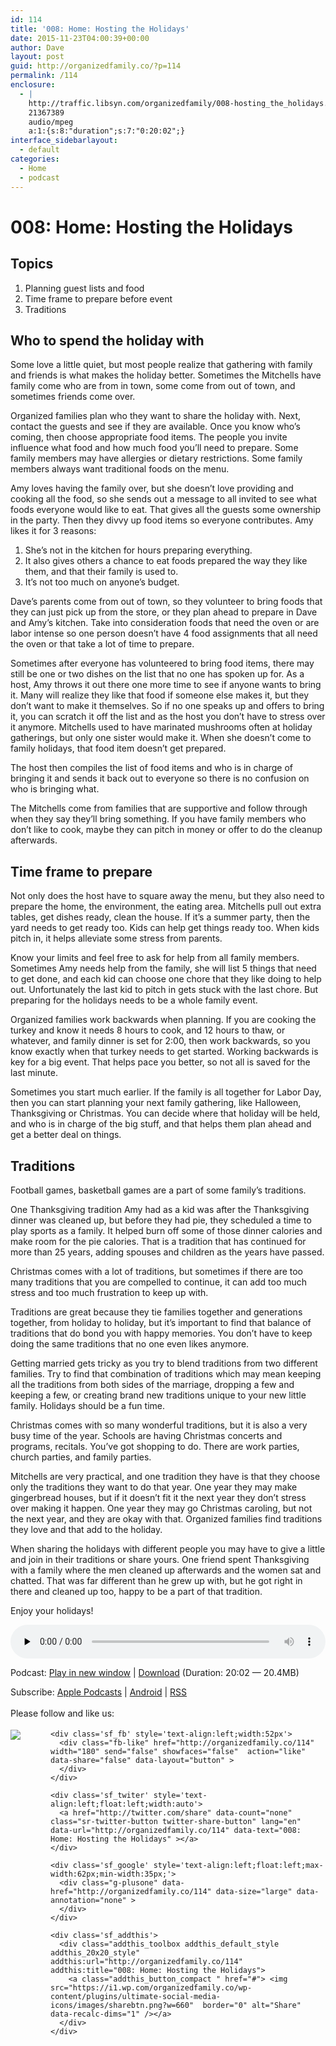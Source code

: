 ```yaml
---
id: 114
title: '008: Home: Hosting the Holidays'
date: 2015-11-23T04:00:39+00:00
author: Dave
layout: post
guid: http://organizedfamily.co/?p=114
permalink: /114
enclosure:
  - |
    http://traffic.libsyn.com/organizedfamily/008-hosting_the_holidays.mp3
    21367389
    audio/mpeg
    a:1:{s:8:"duration";s:7:"0:20:02";}
interface_sidebarlayout:
  - default
categories:
  - Home
  - podcast
---
```

# 008: Home: Hosting the Holidays

## Topics

  1. Planning guest lists and food
  2. Time frame to prepare before event
  3. Traditions

## Who to spend the holiday with

Some love a little quiet, but most people realize that gathering with family and friends is what makes the holiday better. Sometimes the Mitchells have family come who are from in town, some come from out of town, and sometimes friends come over.

Organized families plan who they want to share the holiday with. Next, contact the guests and see if they are available. Once you know who&#8217;s coming, then choose appropriate food items. The people you invite influence what food and how much food you&#8217;ll need to prepare. Some family members may have allergies or dietary restrictions. Some family members always want traditional foods on the menu.

Amy loves having the family over, but she doesn&#8217;t love providing and cooking all the food, so she sends out a message to all invited to see what foods everyone would like to eat. That gives all the guests some ownership in the party. Then they divvy up food items so everyone contributes. Amy likes it for 3 reasons:

  1. She&#8217;s not in the kitchen for hours preparing everything. 
  2. It also gives others a chance to eat foods prepared the way they like them, and that their family is used to.
  3. It&#8217;s not too much on anyone&#8217;s budget.

Dave&#8217;s parents come from out of town, so they volunteer to bring foods that they can just pick up from the store, or they plan ahead to prepare in Dave and Amy&#8217;s kitchen. Take into consideration foods that need the oven or are labor intense so one person doesn&#8217;t have 4 food assignments that all need the oven or that take a lot of time to prepare.

Sometimes after everyone has volunteered to bring food items, there may still be one or two dishes on the list that no one has spoken up for. As a host, Amy throws it out there one more time to see if anyone wants to bring it. Many will realize they like that food if someone else makes it, but they don&#8217;t want to make it themselves. So if no one speaks up and offers to bring it, you can scratch it off the list and as the host you don&#8217;t have to stress over it anymore. Mitchells used to have marinated mushrooms often at holiday gatherings, but only one sister would make it. When she doesn&#8217;t come to family holidays, that food item doesn&#8217;t get prepared.

The host then compiles the list of food items and who is in charge of bringing it and sends it back out to everyone so there is no confusion on who is bringing what.

The Mitchells come from families that are supportive and follow through when they say they&#8217;ll bring something. If you have family members who don&#8217;t like to cook, maybe they can pitch in money or offer to do the cleanup afterwards.

## Time frame to prepare

Not only does the host have to square away the menu, but they also need to prepare the home, the environment, the eating area. Mitchells pull out extra tables, get dishes ready, clean the house. If it&#8217;s a summer party, then the yard needs to get ready too. Kids can help get things ready too. When kids pitch in, it helps alleviate some stress from parents.

Know your limits and feel free to ask for help from all family members. Sometimes Amy needs help from the family, she will list 5 things that need to get done, and each kid can choose one chore that they like doing to help out. Unfortunately the last kid to pitch in gets stuck with the last chore. But preparing for the holidays needs to be a whole family event.

Organized families work backwards when planning. If you are cooking the turkey and know it needs 8 hours to cook, and 12 hours to thaw, or whatever, and family dinner is set for 2:00, then work backwards, so you know exactly when that turkey needs to get started. Working backwards is key for a big event. That helps pace you better, so not all is saved for the last minute.

Sometimes you start much earlier. If the family is all together for Labor Day, then you can start planning your next family gathering, like Halloween, Thanksgiving or Christmas. You can decide where that holiday will be held, and who is in charge of the big stuff, and that helps them plan ahead and get a better deal on things.

## Traditions

Football games, basketball games are a part of some family&#8217;s traditions.

One Thanksgiving tradition Amy had as a kid was after the Thanksgiving dinner was cleaned up, but before they had pie, they scheduled a time to play sports as a family. It helped burn off some of those dinner calories and make room for the pie calories. That is a tradition that has continued for more than 25 years, adding spouses and children as the years have passed.

Christmas comes with a lot of traditions, but sometimes if there are too many traditions that you are compelled to continue, it can add too much stress and too much frustration to keep up with.

Traditions are great because they tie families together and generations together, from holiday to holiday, but it&#8217;s important to find that balance of traditions that do bond you with happy memories. You don&#8217;t have to keep doing the same traditions that no one even likes anymore.

Getting married gets tricky as you try to blend traditions from two different families. Try to find that combination of traditions which may mean keeping all the traditions from both sides of the marriage, dropping a few and keeping a few, or creating brand new traditions unique to your new little family. Holidays should be a fun time.

Christmas comes with so many wonderful traditions, but it is also a very busy time of the year. Schools are having Christmas concerts and programs, recitals. You&#8217;ve got shopping to do. There are work parties, church parties, and family parties.

Mitchells are very practical, and one tradition they have is that they choose only the traditions they want to do that year. One year they may make gingerbread houses, but if it doesn&#8217;t fit it the next year they don&#8217;t stress over making it happen. One year they may go Christmas caroling, but not the next year, and they are okay with that. Organized families find traditions they love and that add to the holiday.

When sharing the holidays with different people you may have to give a little and join in their traditions or share yours. One friend spent Thanksgiving with a family where the men cleaned up afterwards and the women sat and chatted. That was far different than he grew up with, but he got right in there and cleaned up too, happy to be a part of that tradition.

Enjoy your holidays!

<div class="powerpress_player" id="powerpress_player_5329">
  <audio class="wp-audio-shortcode" id="audio-114-9" preload="none" style="width: 100%;" controls="controls"><source type="audio/mpeg" src="http://traffic.libsyn.com/organizedfamily/008-hosting_the_holidays.mp3?_=9" /><a href="http://traffic.libsyn.com/organizedfamily/008-hosting_the_holidays.mp3">http://traffic.libsyn.com/organizedfamily/008-hosting_the_holidays.mp3</a></audio>
</div>

<p class="powerpress_links powerpress_links_mp3">
  Podcast: <a href="http://traffic.libsyn.com/organizedfamily/008-hosting_the_holidays.mp3" class="powerpress_link_pinw" target="_blank" title="Play in new window" onclick="return powerpress_pinw('http://organizedfamily.co/?powerpress_pinw=114-podcast');" rel="nofollow">Play in new window</a> | <a href="http://traffic.libsyn.com/organizedfamily/008-hosting_the_holidays.mp3" class="powerpress_link_d" title="Download" rel="nofollow" download="008-hosting_the_holidays.mp3">Download</a> (Duration: 20:02 &#8212; 20.4MB)
</p>

<p class="powerpress_links powerpress_subscribe_links">
  Subscribe: <a href="https://itunes.apple.com/us/podcast/organized-family/id1047979605?mt=2&ls=1#episodeGuid=http%3A%2F%2Forganizedfamily.co%2F%3Fp%3D114" class="powerpress_link_subscribe powerpress_link_subscribe_itunes" title="Subscribe on Apple Podcasts" rel="nofollow">Apple Podcasts</a> | <a href="http://subscribeonandroid.com/organizedfamily.co/feed/podcast" class="powerpress_link_subscribe powerpress_link_subscribe_android" title="Subscribe on Android" rel="nofollow">Android</a> | <a href="http://organizedfamily.co/feed/podcast" class="powerpress_link_subscribe powerpress_link_subscribe_rss" title="Subscribe via RSS" rel="nofollow">RSS</a>
</p>

<div class='sfsi_Sicons' style='width: 100%; display: inline-block; vertical-align: middle; text-align:left'>
  <div style='margin:0px 8px 0px 0px; line-height: 24px'>
    <span>Please follow and like us:</span>
  </div>
  
  <div class='sfsi_socialwpr'>
    <div class='sf_subscrbe' style='text-align:left;float:left;width:64px'>
      <a href="http://www.specificfeeds.com/widget/emailsubscribe/MTc5ODgx/OA==/" target="_blank"><img src="https://i2.wp.com/organizedfamily.co/wp-content/plugins/ultimate-social-media-icons/images/follow_subscribe.png?w=660" data-recalc-dims="1" /></a>
    </div>
    
    <div class='sf_fb' style='text-align:left;width:52px'>
      <div class="fb-like" href="http://organizedfamily.co/114" width="180" send="false" showfaces="false"  action="like" data-share="false" data-layout="button" >
      </div>
    </div>
    
    <div class='sf_twiter' style='text-align:left;float:left;width:auto'>
      <a href="http://twitter.com/share" data-count="none" class="sr-twitter-button twitter-share-button" lang="en" data-url="http://organizedfamily.co/114" data-text="008: Home: Hosting the Holidays" ></a>
    </div>
    
    <div class='sf_google' style='text-align:left;float:left;max-width:62px;min-width:35px;'>
      <div class="g-plusone" data-href="http://organizedfamily.co/114" data-size="large" data-annotation="none" >
      </div>
    </div>
    
    <div class='sf_addthis'>
      <div class="addthis_toolbox addthis_default_style addthis_20x20_style" addthis:url="http://organizedfamily.co/114" addthis:title="008: Home: Hosting the Holidays">
        <a class="addthis_button_compact " href="#"> <img src="https://i1.wp.com/organizedfamily.co/wp-content/plugins/ultimate-social-media-icons/images/sharebtn.png?w=660"  border="0" alt="Share" data-recalc-dims="1" /></a>
      </div>
    </div>
  </div>
</div>